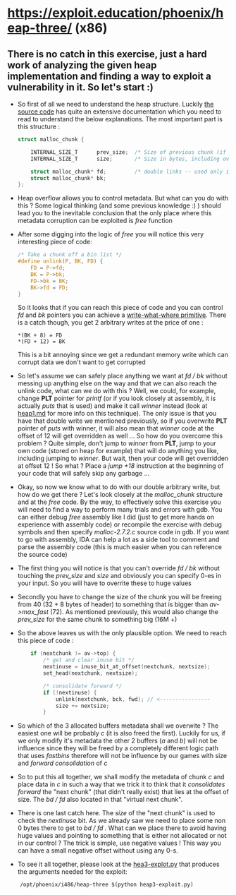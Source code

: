 # https://exploit.education/phoenix/heap-three/ (x86)

## There is no catch in this exercise, just a hard work of analyzing the given heap implementation and finding a way to exploit a vulnerability in it. So let's start :) 

* So first of all we need to understand the heap structure. Luckily [the source code](malloc-2.7.2.c#L1847) has quite an extensive documentation which you need to read to understand the below explanations. The most important part is this structure :

    ```c 
    struct malloc_chunk {

        INTERNAL_SIZE_T      prev_size;  /* Size of previous chunk (if free).  */
        INTERNAL_SIZE_T      size;       /* Size in bytes, including overhead. */

        struct malloc_chunk* fd;         /* double links -- used only if free. */
        struct malloc_chunk* bk;
    };

    ```
* Heap overflow allows you to control metadata. But what can you do with this ? Some logical thinking (and some previous knowledge :) ) should lead you to the inevitable conclusion that the only place where this metadata corruption can be exploited is *free* function

* After some digging into the logic of *free* you will notice this very interesting piece of code: 
    ```c
    /* Take a chunk off a bin list */
    #define unlink(P, BK, FD) {                                            \
        FD = P->fd;                                                          \
        BK = P->bk;                                                          \
        FD->bk = BK;                                                         \
        BK->fd = FD;                                                         \
    }

    ```
    So it looks that if you can reach this piece of code and you can control *fd* and *bk* pointers you can achieve a [write-what-where primitive](https://cwe.mitre.org/data/definitions/123.html). There is a catch though, you get 2 arbitrary writes at the price of one : 

    ```code
    *(BK + 8) = FD
    *(FD + 12) = BK
    ```
    This is a bit annoying since we get a redundant memory write which can corrupt data we don't want to get corrupted

* So let's assume we can safely place anything we want at *fd / bk* without messing up anything else on the way and that we can also reach the unlink code, what can we do with this ? Well, we could, for example, change **PLT** pointer for *printf* (or if you look closely at assembly, it is actually *puts* that is used) and make it call *winner* instead (look at [heap1.md](heap1.md) for more info on this technique). The only issue is that you have that double write we mentioned previously, so if you overwrite **PLT** pointer of *puts* with winner, it will also mean that *winner* code at the offset of 12 will get overridden as well ... So how do you overcome this problem ? Quite simple, don't jump to *winner* from **PLT**, jump to your own code (stored on heap for example) that will do anything you like, including jumping to *winner*. But wait, then your code will get overridden at offset 12 ! So what ? Place a *jump +18* instruction at the beginning of your code that will safely skip any garbage ...

* Okay, so now we know what to do with our double arbitrary write, but how do we get there ? Let's look closely at the *malloc_chunk* structure and at the *free* code. By the way, to effectively solve this exercise you will need to find a way to perform many trials and errors with gdb. You can either debug *free* assembly like I did (just to get more hands on experience with assembly code) or recompile the exercise with debug symbols and then specify *malloc-2.7.2.c* source code in gdb. If you want to go with assembly, IDA can help a lot as a side tool to comment and parse the assembly code (this is much easier when you can reference the source code)
* The first thing you will notice is that you can't override *fd / bk* without touching the *prev_size* and *size* and obviously you can specify 0-es in your input. So you will have to overrite these to huge values
* Secondly you have to change the size of the chunk you will be freeing from 40 (32 + 8 bytes of header) to something that is bigger than *av->max_fast* (72). As mentioned previously, this would also change the *prev_size* for the same chunk to something big (16M +)
* So the above leaves us with the only plausible option. We need to reach this piece of code : 

    ```c
        if (nextchunk != av->top) {
            /* get and clear inuse bit */
            nextinuse = inuse_bit_at_offset(nextchunk, nextsize);
            set_head(nextchunk, nextsize);

            /* consolidate forward */
            if (!nextinuse) {
                unlink(nextchunk, bck, fwd); // <----------------
                size += nextsize;
            }

    ```
* So which of the 3 allocated buffers metadata shall we overwite ? The easiest one will be probably *c* (it is also freed the first). Luckily for us, if we only modify it's metadata the other 2 buffers (*a* and *b*) will not be influence since they will be freed by a completely different logic path that uses *fastbins* therefore will not be influence by our games with size and *forward consolidation* of *c* 

* So to put this all together, we shall modify the metadata of chunk *c* and place data in *c* in such a way that we trick it to think that it *consolidates forward* the "next chunk" (that didn't really exist) that lies at the offset of size. The *bd / fd* also located in that "virtual next chunk". 
* There is one last catch here. The *size* of the "next chunk" is used to check the *nextinuse* bit. As we already saw we need to place some non 0 bytes there to get to *bd / fd* . What can we place there to avoid having huge values and pointing to something that is either not allocated or not in our control ? The trick is simple, use negative values ! This way you can have a small negative offset without using any 0-s. 
* To see it all together, please look at the [hea3-explot.py](heap3-exploit.py) that produces the arguments needed for the exploit:
```console
    /opt/phoenix/i486/heap-three $(python heap3-exploit.py)
```
